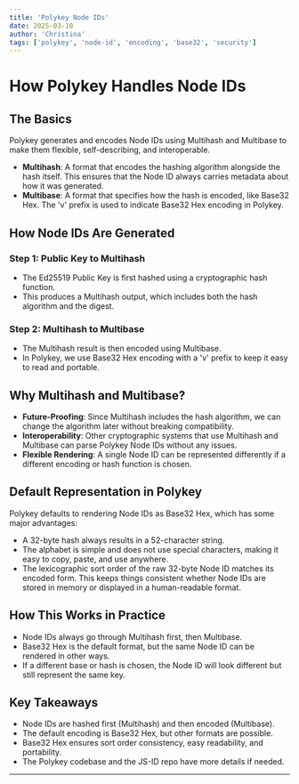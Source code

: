 ```yaml
---
title: 'Polykey Node IDs'
date: 2025-03-10
author: 'Christina'
tags: ['polykey', 'node-id', 'encoding', 'base32', 'security']
---
```

# How Polykey Handles Node IDs

## The Basics
Polykey generates and encodes Node IDs using Multihash and Multibase to make them flexible, self-describing, and interoperable.

- **Multihash**: A format that encodes the hashing algorithm alongside the hash itself. This ensures that the Node ID always carries metadata about how it was generated.
- **Multibase**: A format that specifies how the hash is encoded, like Base32 Hex. The 'v' prefix is used to indicate Base32 Hex encoding in Polykey.

## How Node IDs Are Generated

### Step 1: Public Key to Multihash
- The Ed25519 Public Key is first hashed using a cryptographic hash function.
- This produces a Multihash output, which includes both the hash algorithm and the digest.

### Step 2: Multihash to Multibase
- The Multihash result is then encoded using Multibase. 
- In Polykey, we use Base32 Hex encoding with a 'v' prefix to keep it easy to read and portable.

## Why Multihash and Multibase?

- **Future-Proofing**: Since Multihash includes the hash algorithm, we can change the algorithm later without breaking compatibility.
- **Interoperability**: Other cryptographic systems that use Multihash and Multibase can parse Polykey Node IDs without any issues.
- **Flexible Rendering**: A single Node ID can be represented differently if a different encoding or hash function is chosen.

## Default Representation in Polykey

Polykey defaults to rendering Node IDs as Base32 Hex, which has some major advantages:

- A 32-byte hash always results in a 52-character string.
- The alphabet is simple and does not use special characters, making it easy to copy, paste, and use anywhere.
- The lexicographic sort order of the raw 32-byte Node ID matches its encoded form. This keeps things consistent whether Node IDs are stored in memory or displayed in a human-readable format.

## How This Works in Practice

- Node IDs always go through Multihash first, then Multibase. 
- Base32 Hex is the default format, but the same Node ID can be rendered in other ways. 
- If a different base or hash is chosen, the Node ID will look different but still represent the same key. 

## Key Takeaways

- Node IDs are hashed first (Multihash) and then encoded (Multibase). 
- The default encoding is Base32 Hex, but other formats are possible. 
- Base32 Hex ensures sort order consistency, easy readability, and portability. 
- The Polykey codebase and the JS-ID repo have more details if needed. 

---